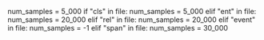
num_samples = 5_000
if "cls" in file:
    num_samples = 5_000
elif "ent" in file:
    num_samples = 20_000
elif "rel" in file:
    num_samples = 20_000
elif "event" in file:
    num_samples = -1
elif "span" in file:
    num_samples = 30_000
